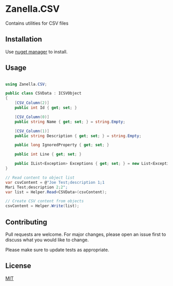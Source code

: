 # Zanella.CSV

Contains utilities for CSV files

## Installation

Use [nuget manager](https://www.nuget.org/packages/Zanella.CSV/) to install.

## Usage

```csharp

using Zanella.CSV;

public class CSVData : ICSVObject
{
    [CSV_Column(2)]
    public int Id { get; set; }

    [CSV_Column(0)]
    public string Name { get; set; } = string.Empty;

    [CSV_Column(1)]
    public string Description { get; set; } = string.Empty;

    public long IgnoredProperty { get; set; }

    public int Line { get; set; }

    public IList<Exception> Exceptions { get; set; } = new List<Exception>();
}

// Read content to object list
var csvContent = @"Joe Test;description 1;1
Mari Test;description 2;2";
var list = Helper.Read<CSVData>(csvContent);

// Create CSV content from objects
csvContent = Helper.Write(list);

```

## Contributing

Pull requests are welcome. For major changes, please open an issue first
to discuss what you would like to change.

Please make sure to update tests as appropriate.

## License

[MIT](https://choosealicense.com/licenses/mit/)

